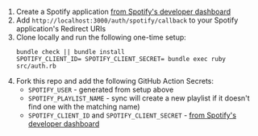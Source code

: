 1. Create a Spotify application [from Spotify's developer dashboard](https://developer.spotify.com/dashboard/)
2. Add `http://localhost:3000/auth/spotify/callback` to your Spotify application's Redirect URIs
3. Clone locally and run the following one-time setup:
    ```
    bundle check || bundle install
    SPOTIFY_CLIENT_ID= SPOTIFY_CLIENT_SECRET= bundle exec ruby src/auth.rb
    ```
4. Fork this repo and add the following GitHub Action Secrets:
    - `SPOTIFY_USER` - generated from setup above
    - `SPOTIFY_PLAYLIST_NAME` - sync will create a new playlist if it doesn't find one with the matching name)
    - `SPOTIFY_CLIENT_ID` and `SPOTIFY_CLIENT_SECRET` - [from Spotify's developer dashboard](https://developer.spotify.com/dashboard/)
